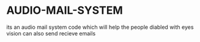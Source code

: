 # AUDIO-MAIL-SYSTEM
its an audio mail system code which will help the people diabled with eyes vision can also send recieve emails
